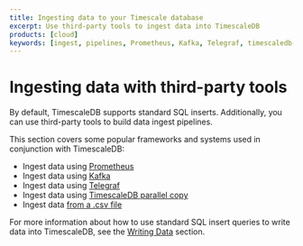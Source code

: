```yaml
---
title: Ingesting data to your Timescale database
excerpt: Use third-party tools to ingest data into TimescaleDB
products: [cloud]
keywords: [ingest, pipelines, Prometheus, Kafka, Telegraf, timescaledb-parallel-copy, csv]
---
```


# Ingesting data with third-party tools

By default, TimescaleDB supports standard SQL inserts. Additionally, you can use
third-party tools to build data ingest pipelines.

This section covers some popular frameworks and systems used in conjunction with
TimescaleDB:

*   Ingest data using [Prometheus][ingest-prometheus]
*   Ingest data using [Kafka][ingest-kafka]
*   Ingest data using [Telegraf][ingest-telegraf]
*   Ingest data using [TimescaleDB parallel copy][ingest-parallel]
*   Ingest data [from a .csv file][ingest-csv]

For more information about how to use standard SQL insert queries to write data
into TimescaleDB, see the [Writing Data][writing-data] section.

[ingest-kafka]: /use-timescale/:currentVersion:/ingest-data/ingest-kafka/
[ingest-parallel]: /use-timescale/:currentVersion:/ingest-data/about-timescaledb-parallel-copy/
[ingest-prometheus]: /use-timescale/:currentVersion:/ingest-data/ingest-prometheus/
[ingest-telegraf]: /use-timescale/:currentVersion:/ingest-data/ingest-telegraf/
[writing-data]: /use-timescale/:currentVersion:/write-data/
[ingest-csv]: /use-timescale/:currentVersion:/ingest-data/import-csv/
